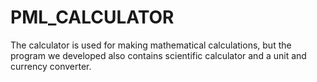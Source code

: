# PML_CALCULATOR
The calculator is used for making mathematical calculations, but the program we developed also contains scientific calculator and a unit and currency converter.
